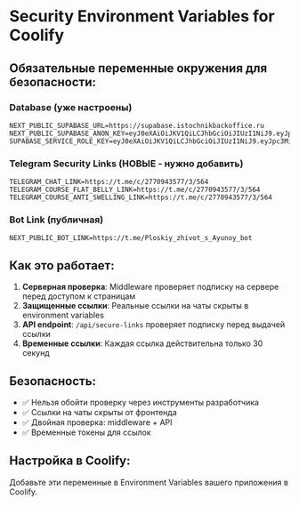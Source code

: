 # Security Environment Variables for Coolify

## Обязательные переменные окружения для безопасности:

### Database (уже настроены)
```
NEXT_PUBLIC_SUPABASE_URL=https://supabase.istochnikbackoffice.ru
NEXT_PUBLIC_SUPABASE_ANON_KEY=eyJ0eXAiOiJKV1QiLCJhbGciOiJIUzI1NiJ9.eyJpc3MiOiJzdXBhYmFzZSIsImlhdCI6MTc1NDEzNTgyMCwiZXhwIjo0OTA5ODA5NDIwLCJyb2xlIjoiYW5vbiJ9.wMRiOXMk23wfbDJr3y4DcWlTzG2PEc1v3UlX6_VrzbU
SUPABASE_SERVICE_ROLE_KEY=eyJ0eXAiOiJKV1QiLCJhbGciOiJIUzI1NiJ9.eyJpc3MiOiJzdXBhYmFzZSIsImlhdCI6MTc1NDEzNTgyMCwiZXhwIjo0OTA5ODA5NDIwLCJyb2xlIjoic2VydmljZV9yb2xlIn0.5wZYu52nx53Y4mLNSL4maX0AgpKxYCeViZkscoHEL8Y
```

### Telegram Security Links (НОВЫЕ - нужно добавить)
```
TELEGRAM_CHAT_LINK=https://t.me/c/2770943577/3/564
TELEGRAM_COURSE_FLAT_BELLY_LINK=https://t.me/c/2770943577/3/564
TELEGRAM_COURSE_ANTI_SWELLING_LINK=https://t.me/c/2770943577/3/564
```

### Bot Link (публичная)
```
NEXT_PUBLIC_BOT_LINK=https://t.me/Ploskiy_zhivot_s_Ayunoy_bot
```

## Как это работает:

1. **Серверная проверка**: Middleware проверяет подписку на сервере перед доступом к страницам
2. **Защищенные ссылки**: Реальные ссылки на чаты скрыты в environment variables
3. **API endpoint**: `/api/secure-links` проверяет подписку перед выдачей ссылки
4. **Временные ссылки**: Каждая ссылка действительна только 30 секунд

## Безопасность:

- ✅ Нельзя обойти проверку через инструменты разработчика
- ✅ Ссылки на чаты скрыты от фронтенда
- ✅ Двойная проверка: middleware + API
- ✅ Временные токены для ссылок

## Настройка в Coolify:

Добавьте эти переменные в Environment Variables вашего приложения в Coolify. 